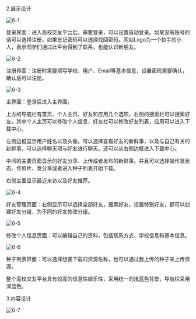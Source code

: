 2.展示设计


![6-1](http://www.baidupcs.com/thumbnail/d63f4b7d68607d413ee93e52c7fa9a15?fid=655247319-250528-2180606518&time=1370511760&sign=FDTAR-DCb740ccc5511e5e8fedcff06b081203-ErcTFIqBAVJSA6c4HIq6vhJ4fpc%3D&rt=sh&expires=8h&size=c850_u580&quality=100)
 

登录界面：进入高校交友平台后，需要登录，可以设置自动登录。如果没有账号的话可以选择注册，如果忘记密码可以选择找回密码。网站Logo为一个拉手的小人，表示同学们通过此平台得到了联系，也能认识新朋友。
 
![6-2](http://www.baidupcs.com/thumbnail/6058b15c98530d0923ffa90e0bfe62e5?fid=655247319-250528-2263373215&time=1370511760&sign=FDTAR-DCb740ccc5511e5e8fedcff06b081203-Y1GxdLeEqgQ4cHvn%2F6ff4HudHW8%3D&rt=sh&expires=8h&size=c850_u580&quality=100)

注册界面：注册时需要填写学校、用户、Email等基本信息，设置密码需要确认，确认后可以注册。

![6-3](http://www.baidupcs.com/thumbnail/8198ca9f322479e6ebaf7fe652ffaa15?fid=655247319-250528-2170396438&time=1370511760&sign=FDTAR-DCb740ccc5511e5e8fedcff06b081203-dLadKd0JKBqEUud1EABBZB9oYe8%3D&rt=sh&expires=8h&size=c850_u580&quality=100)

主界面：登录后进入主界面。

上方的导航栏有首页、个人主页、好友和应用几个选项，右侧的搜索栏可以搜索好友。其中个人主页可以修改个人信息，好友栏可以修改好友列表，应用可以进入下载中心。

左侧边框显示用户姓名以及头像。可以选择查看好友的新鲜事，以及与自己有关的新鲜事，可以选择聊天项与好友进行聊天。还可以从右侧边框进入下载中心。

中间的主要页面显示的好友分享、上传或者发布的新鲜事。并且可以选择操作发状态、传照片、发分享或者进入种子列表开始下载。

右侧主要显示最近来访以及好友推荐。


![6-4](http://www.baidupcs.com/thumbnail/5de807eecdea1883dfeecab8592e9743?fid=655247319-250528-2549326049&time=1370511760&sign=FDTAR-DCb740ccc5511e5e8fedcff06b081203-WEzX%2BADfkcMr17xDOJLe8y2cyCM%3D&rt=sh&expires=8h&size=c850_u580&quality=100)


好友管理页面：右侧显示可以选择全部好友，搜索好友，设置特别好友，额可以创建好友分组，为不同的好友修改分组。

![6-5](http://www.baidupcs.com/thumbnail/a5dcbb4198f13e0e883ff415a3cb4615?fid=655247319-250528-3303381266&time=1370511760&sign=FDTAR-DCb740ccc5511e5e8fedcff06b081203-2lbk6HDV5ao03H4eNOXg7%2FdZOA4%3D&rt=sh&expires=8h&size=c850_u580&quality=100)
 
修改个人信息页面：可以编辑自己的资料，包括联系方式、学校信息和基本信息。

![6-6](http://www.baidupcs.com/thumbnail/d7193e3706a8c174bd80c9c24e884da7?fid=655247319-250528-4197027953&time=1370511760&sign=FDTAR-DCb740ccc5511e5e8fedcff06b081203-7tHlIs7I8LcwH0dwrvvy1rjDikM%3D&rt=sh&expires=8h&size=c850_u580&quality=100) 
 
 
种子列表界面：可以选择想要下载的资源名称，也可以通过我上传的种子来上传资源。

整个高校交友平台具有较高的信息性娱乐性，采用统一的浅蓝色背景，导航栏采用深蓝色。


3.内容设计

![6-7](http://www.baidupcs.com/thumbnail/14a505d4d4347fcab0426c46d4335b13?fid=655247319-250528-2050018562&time=1370511760&sign=FDTAR-DCb740ccc5511e5e8fedcff06b081203-FMSilOGdqL3hhRcoWweKWwh7fvg%3D&rt=sh&expires=8h&size=c850_u580&quality=100)
 
